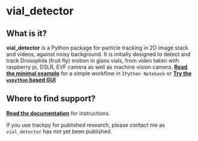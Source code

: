 vial_detector
=======

What is it?
-----------

**vial_detector** is a Python package for particle tracking in 2D image stack and videos, against noisy background. It is initially designed to detect and track Drosophila (fruit fly) motion in glass vials, from video taken with raspberry pi, DSLR, EVF camera as well as machine vision camera.
**[Read the minimal example](http://nbviewer.ipython.org/github/ctzhu/vial_detector/blob/master/examples/Workflow_example.ipynb)** for a simple workflow in `IPython Notebook` or **[Try the `wxpython` based GUI](https://github.com/ctzhu/vial_detector/blob/master/examples/vial_detector_gui.py)**

Where to find support?
-------------

[**Read the documentation**](https://github.com/ctzhu/vial_detector/blob/master/doc/Guide.txt) for instructions.

If you use trackpy for published research, please contact me as `vial_detector` has not yet been published.
